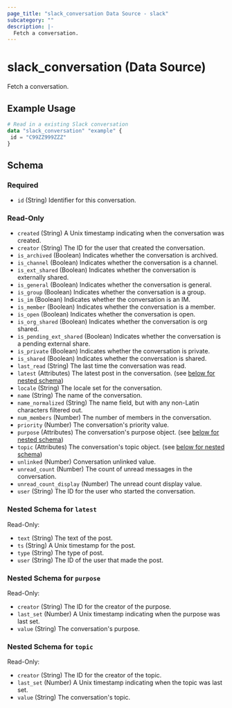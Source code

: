 ```yaml
---
page_title: "slack_conversation Data Source - slack"
subcategory: ""
description: |-
  Fetch a conversation.
---
```


# slack_conversation (Data Source)

Fetch a conversation.

## Example Usage

```terraform
# Read in a existing Slack conversation
data "slack_conversation" "example" {
 id = "C99ZZ999ZZZ"
}
```

<!-- schema generated by tfplugindocs -->
## Schema

### Required

- `id` (String) Identifier for this conversation.

### Read-Only

- `created` (String) A Unix timestamp indicating when the conversation was created.
- `creator` (String) The ID for the user that created the conversation.
- `is_archived` (Boolean) Indicates whether the conversation is archived.
- `is_channel` (Boolean) Indicates whether the conversation is a channel.
- `is_ext_shared` (Boolean) Indicates whether the conversation is externally shared.
- `is_general` (Boolean) Indicates whether the conversation is general.
- `is_group` (Boolean) Indicates whether the conversation is a group.
- `is_im` (Boolean) Indicates whether the conversation is an IM.
- `is_member` (Boolean) Indicates whether the conversation is a member.
- `is_open` (Boolean) Indicates whether the conversation is open.
- `is_org_shared` (Boolean) Indicates whether the conversation is org shared.
- `is_pending_ext_shared` (Boolean) Indicates whether the conversation is a pending external share.
- `is_private` (Boolean) Indicates whether the conversation is private.
- `is_shared` (Boolean) Indicates whether the conversation is shared.
- `last_read` (String) The last time the conversation was read.
- `latest` (Attributes) The latest post in the conversation. (see [below for nested schema](#nestedatt--latest))
- `locale` (String) The locale set for the conversation.
- `name` (String) The name of the conversation.
- `name_normalized` (String) The name field, but with any non-Latin characters filtered out.
- `num_members` (Number) The number of members in the conversation.
- `priority` (Number) The conversation's priority value.
- `purpose` (Attributes) The conversation's purpose object. (see [below for nested schema](#nestedatt--purpose))
- `topic` (Attributes) The conversation's topic object. (see [below for nested schema](#nestedatt--topic))
- `unlinked` (Number) Conversation unlinked value.
- `unread_count` (Number) The count of unread messages in the conversation.
- `unread_count_display` (Number) The unread count display value.
- `user` (String) The ID for the user who started the conversation.

<a id="nestedatt--latest"></a>
### Nested Schema for `latest`

Read-Only:

- `text` (String) The text of the post.
- `ts` (String) A Unix timestamp for the post.
- `type` (String) The type of post.
- `user` (String) The ID of the user that made the post.


<a id="nestedatt--purpose"></a>
### Nested Schema for `purpose`

Read-Only:

- `creator` (String) The ID for the creator of the purpose.
- `last_set` (Number) A Unix timestamp indicating when the purpose was last set.
- `value` (String) The conversation's purpose.


<a id="nestedatt--topic"></a>
### Nested Schema for `topic`

Read-Only:

- `creator` (String) The ID for the creator of the topic.
- `last_set` (Number) A Unix timestamp indicating when the topic was last set.
- `value` (String) The conversation's topic.
